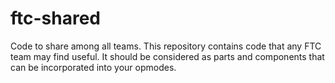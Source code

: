 # ftc-shared
Code to share among all teams.
This repository contains code that any FTC team may find useful. It should be considered as parts and components that can be incorporated into your opmodes.
